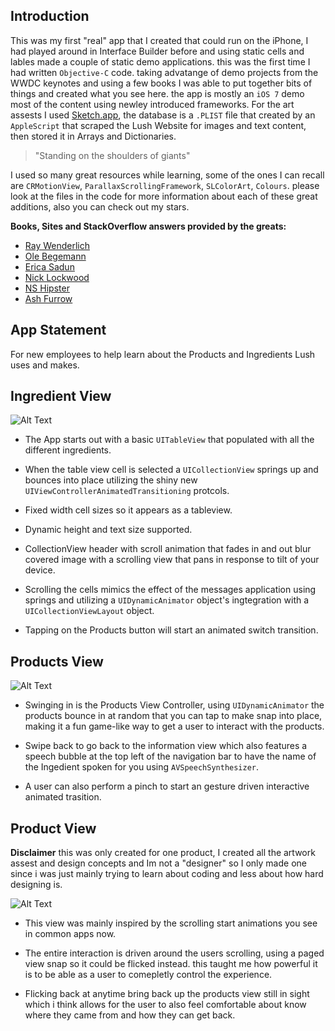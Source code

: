 
## Introduction

This was my first "real" app that I created that could run on the iPhone, I had played around in Interface Builder before and using static cells and lables made a couple of static demo applications. this was the first time I had written `Objective-C` code. taking advatange of demo projects from the WWDC keynotes and using a few books I was able to put together bits of things and created what you see here. the app is mostly an `iOS 7` demo most of the content using newley introduced frameworks. For the art assests I used [Sketch.app](http://www.sketchapp.com), the database is a `.PLIST` file that created by an `AppleScript` that scraped the Lush Website for images and text content, then stored it in Arrays and Dictionaries. 

> "Standing on the shoulders of giants"

I used so many great resources while learning, some of the ones I can recall are `CRMotionView`, `ParallaxScrollingFramework`, `SLColorArt`, `Colours`. please look at the files in the code for more information about each of these great additions, also you can check out my stars.


**Books, Sites and StackOverflow answers provided by the greats:**

 - [Ray Wenderlich](https://www.raywenderlich.com)
 - [Ole Begemann](http://oleb.net)
 - [Erica Sadun](http://ericasadun.com)
 - [Nick Lockwood](https://github.com/nicklockwood)
 - [NS Hipster](http://nshipster.com)
 - [Ash Furrow](https://ashfurrow.com)
 
 
## App Statement
 
For new employees to help learn about the Products and Ingredients Lush uses and makes.

## Ingredient View

![Alt Text](https://github.com/jmade/jmade.github.io/blob/master/tableView.gif?raw=true)

- The App starts out with a basic `UITableView` that populated with all the different ingredients. 

- When the table view cell is selected a `UICollectionView` springs up and bounces into place utilizing the shiny new `UIViewControllerAnimatedTransitioning` protcols.

- Fixed width cell sizes so it appears as a tableview.

- Dynamic height and text size supported.

- CollectionView header with scroll animation that fades in and out blur covered image with a scrolling view that pans in response to tilt of your device. 

- Scrolling the cells mimics the effect of the messages application using springs and utilizing a `UIDynamicAnimator` object's ingtegration with a `UICollectionViewLayout` object.

- Tapping on the Products button will start an animated switch transition.


## Products View

![Alt Text](https://github.com/jmade/jmade.github.io/blob/master/transitions.gif?raw=true)

- Swinging in is the Products View Controller, using `UIDynamicAnimator` the products bounce in at random that you can tap to make snap into place, making it a fun game-like way to get a user to interact with the products.

- Swipe back to go back to the information view which also features a speech bubble at the top left of the navigation bar to have the name of the Ingedient spoken for you using `AVSpeechSynthesizer`.

- A user can also perform a pinch to start an gesture driven interactive animated trasition.

## Product View

**Disclaimer** this was only created for one product, I created all the artwork assest and design concepts and Im not a "designer" so I only made one since i was just mainly trying to learn about coding and less about how hard designing is.

![Alt Text](https://github.com/jmade/jmade.github.io/blob/master/flying-fox.gif?raw=true)

- This view was mainly inspired by the scrolling start animations you see in common apps now. 

- The entire interaction is driven around the users scrolling, using a paged view snap so it could be flicked instead. this taught me how powerful it is to be able as a user to comepletly control the experience.

- Flicking back at anytime bring back up the products view still in sight which i think allows for the user to also feel comfortable about know where they came from and how they can get back.
